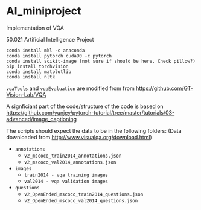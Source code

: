 # AI_miniproject
Implementation of VQA

50.021 Artificial Intelligence Project

```
conda install mkl -c anaconda
conda install pytorch cuda90 -c pytorch
conda install scikit-image (not sure if should be here. Check pillow?)
pip install torchvision
conda install matplotlib
conda install nltk
```

`vqaTools` and `vqaEvaluation` are modified from from https://github.com/GT-Vision-Lab/VQA

A signficiant part of the code/structure of the code is based on https://github.com/yunjey/pytorch-tutorial/tree/master/tutorials/03-advanced/image_captioning

The scripts should expect the data to be in the following folders: (Data downloaded from http://www.visualqa.org/download.html)

  * `annotations`
    * `v2_mscoco_train2014_annotations.json`
    * `v2_mscoco_val2014_annotations.json`
  * `images`
    * `train2014 - vqa training images`
    * `val2014 - vqa validation images`
  * `questions`
    *  `v2_OpenEnded_mscoco_train2014_questions.json`
    *  `v2_OpenEnded_mscoco_val2014_questions.json`
